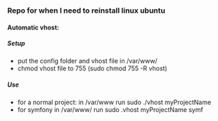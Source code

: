 ### Repo for when I need to reinstall linux ubuntu

#### Automatic vhost:
##### Setup
<ul>
  <li>put the config folder and vhost file in /var/www/</li>
  <li> chmod vhost file to 755 (sudo chmod 755 -R vhost)</li>
</ul>

##### Use

<ul>
  <li> for a normal project: in /var/www run sudo ./vhost myProjectName </li>
  <li> for symfony in /var/www/ run sudo .vhost myProjectName symf </li>
</ul>
